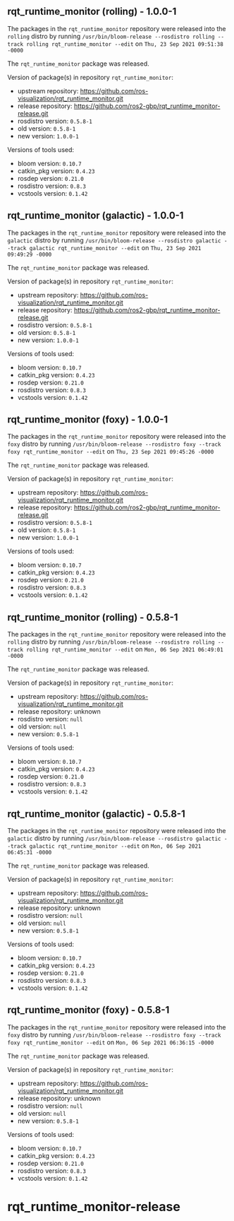 ## rqt_runtime_monitor (rolling) - 1.0.0-1

The packages in the `rqt_runtime_monitor` repository were released into the `rolling` distro by running `/usr/bin/bloom-release --rosdistro rolling --track rolling rqt_runtime_monitor --edit` on `Thu, 23 Sep 2021 09:51:38 -0000`

The `rqt_runtime_monitor` package was released.

Version of package(s) in repository `rqt_runtime_monitor`:

- upstream repository: https://github.com/ros-visualization/rqt_runtime_monitor.git
- release repository: https://github.com/ros2-gbp/rqt_runtime_monitor-release.git
- rosdistro version: `0.5.8-1`
- old version: `0.5.8-1`
- new version: `1.0.0-1`

Versions of tools used:

- bloom version: `0.10.7`
- catkin_pkg version: `0.4.23`
- rosdep version: `0.21.0`
- rosdistro version: `0.8.3`
- vcstools version: `0.1.42`


## rqt_runtime_monitor (galactic) - 1.0.0-1

The packages in the `rqt_runtime_monitor` repository were released into the `galactic` distro by running `/usr/bin/bloom-release --rosdistro galactic --track galactic rqt_runtime_monitor --edit` on `Thu, 23 Sep 2021 09:49:29 -0000`

The `rqt_runtime_monitor` package was released.

Version of package(s) in repository `rqt_runtime_monitor`:

- upstream repository: https://github.com/ros-visualization/rqt_runtime_monitor.git
- release repository: https://github.com/ros2-gbp/rqt_runtime_monitor-release.git
- rosdistro version: `0.5.8-1`
- old version: `0.5.8-1`
- new version: `1.0.0-1`

Versions of tools used:

- bloom version: `0.10.7`
- catkin_pkg version: `0.4.23`
- rosdep version: `0.21.0`
- rosdistro version: `0.8.3`
- vcstools version: `0.1.42`


## rqt_runtime_monitor (foxy) - 1.0.0-1

The packages in the `rqt_runtime_monitor` repository were released into the `foxy` distro by running `/usr/bin/bloom-release --rosdistro foxy --track foxy rqt_runtime_monitor --edit` on `Thu, 23 Sep 2021 09:45:26 -0000`

The `rqt_runtime_monitor` package was released.

Version of package(s) in repository `rqt_runtime_monitor`:

- upstream repository: https://github.com/ros-visualization/rqt_runtime_monitor.git
- release repository: https://github.com/ros2-gbp/rqt_runtime_monitor-release.git
- rosdistro version: `0.5.8-1`
- old version: `0.5.8-1`
- new version: `1.0.0-1`

Versions of tools used:

- bloom version: `0.10.7`
- catkin_pkg version: `0.4.23`
- rosdep version: `0.21.0`
- rosdistro version: `0.8.3`
- vcstools version: `0.1.42`


## rqt_runtime_monitor (rolling) - 0.5.8-1

The packages in the `rqt_runtime_monitor` repository were released into the `rolling` distro by running `/usr/bin/bloom-release --rosdistro rolling --track rolling rqt_runtime_monitor --edit` on `Mon, 06 Sep 2021 06:49:01 -0000`

The `rqt_runtime_monitor` package was released.

Version of package(s) in repository `rqt_runtime_monitor`:

- upstream repository: https://github.com/ros-visualization/rqt_runtime_monitor.git
- release repository: unknown
- rosdistro version: `null`
- old version: `null`
- new version: `0.5.8-1`

Versions of tools used:

- bloom version: `0.10.7`
- catkin_pkg version: `0.4.23`
- rosdep version: `0.21.0`
- rosdistro version: `0.8.3`
- vcstools version: `0.1.42`


## rqt_runtime_monitor (galactic) - 0.5.8-1

The packages in the `rqt_runtime_monitor` repository were released into the `galactic` distro by running `/usr/bin/bloom-release --rosdistro galactic --track galactic rqt_runtime_monitor --edit` on `Mon, 06 Sep 2021 06:45:31 -0000`

The `rqt_runtime_monitor` package was released.

Version of package(s) in repository `rqt_runtime_monitor`:

- upstream repository: https://github.com/ros-visualization/rqt_runtime_monitor.git
- release repository: unknown
- rosdistro version: `null`
- old version: `null`
- new version: `0.5.8-1`

Versions of tools used:

- bloom version: `0.10.7`
- catkin_pkg version: `0.4.23`
- rosdep version: `0.21.0`
- rosdistro version: `0.8.3`
- vcstools version: `0.1.42`


## rqt_runtime_monitor (foxy) - 0.5.8-1

The packages in the `rqt_runtime_monitor` repository were released into the `foxy` distro by running `/usr/bin/bloom-release --rosdistro foxy --track foxy rqt_runtime_monitor --edit` on `Mon, 06 Sep 2021 06:36:15 -0000`

The `rqt_runtime_monitor` package was released.

Version of package(s) in repository `rqt_runtime_monitor`:

- upstream repository: https://github.com/ros-visualization/rqt_runtime_monitor.git
- release repository: unknown
- rosdistro version: `null`
- old version: `null`
- new version: `0.5.8-1`

Versions of tools used:

- bloom version: `0.10.7`
- catkin_pkg version: `0.4.23`
- rosdep version: `0.21.0`
- rosdistro version: `0.8.3`
- vcstools version: `0.1.42`


# rqt_runtime_monitor-release
